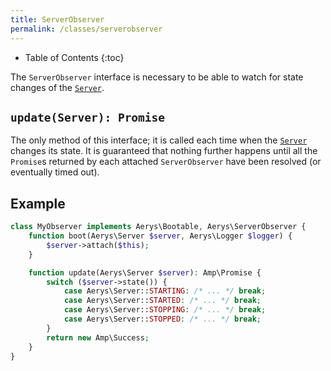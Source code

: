 ```yaml
---
title: ServerObserver
permalink: /classes/serverobserver
---
```


* Table of Contents
{:toc}

The `ServerObserver` interface is necessary to be able to watch for state changes of the [`Server`](server.html).

## `update(Server): Promise`

The only method of this interface; it is called each time when the [`Server`](server.html) changes its state. It is guaranteed that nothing further happens until all the `Promise`s returned by each attached `ServerObserver` have been resolved (or eventually timed out).

## Example

```php
class MyObserver implements Aerys\Bootable, Aerys\ServerObserver {
	function boot(Aerys\Server $server, Aerys\Logger $logger) {
		$server->attach($this);
	}

	function update(Aerys\Server $server): Amp\Promise {
		switch ($server->state()) {
			case Aerys\Server::STARTING: /* ... */ break;
			case Aerys\Server::STARTED: /* ... */ break;
			case Aerys\Server::STOPPING: /* ... */ break;
			case Aerys\Server::STOPPED: /* ... */ break;
		}
		return new Amp\Success;
	}
}
```
